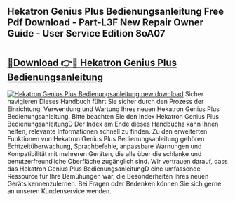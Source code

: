 ## Hekatron Genius Plus Bedienungsanleitung Free Pdf Download - Part-L3F New Repair Owner Guide - User Service Edition 8oA07

# <h2><a href="http://df0iwx.blite.top/?on=Hekatron+Genius+Plus+Bedienungsanleitung">🔗Download 👉🔴 Hekatron Genius Plus Bedienungsanleitung</a></h2>

[![Hekatron Genius Plus Bedienungsanleitung new download](https://i.imgur.com/lujVjoI.png)](http://df0iwx.blite.top/?on=Hekatron+Genius+Plus+Bedienungsanleitung)
Sicher navigieren Dieses Handbuch führt Sie sicher durch den Prozess der Einrichtung, Verwendung und Wartung Ihres neuen Hekatron Genius Plus Bedienungsanleitung. Bitte beachten Sie den Index Hekatron Genius Plus BedienungsanleitungD Der Index am Ende dieses Handbuchs kann Ihnen helfen, relevante Informationen schnell zu finden. Zu den erweiterten Funktionen von Hekatron Genius Plus Bedienungsanleitung gehören Echtzeitüberwachung, Sprachbefehle, anpassbare Warnungen und Kompatibilität mit mehreren Geräten, die alle über die schlanke und benutzerfreundliche Oberfläche zugänglich sind. Wir vertrauen darauf, dass das Hekatron Genius Plus BedienungsanleitungD eine umfassende Ressource für Ihre Bemühungen war, die Besonderheiten Ihres neuen Geräts kennenzulernen. Bei Fragen oder Bedenken können Sie sich gerne an unseren Kundenservice wenden.
